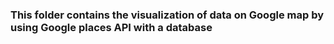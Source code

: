 ### This folder contains the visualization of data on Google map by using Google places API with a database
